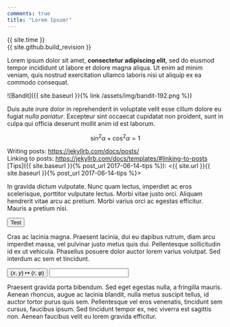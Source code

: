 ```yaml
---
comments: true
title: "Lorem Ipsum!"
---
```

{{ site.time }}  
{{ site.github.build_revision }}

Lorem ipsum dolor sit amet, **consectetur adipiscing elit**, sed do eiusmod tempor incididunt ut labore et dolore magna aliqua. Ut enim ad minim veniam, quis nostrud exercitation ullamco laboris nisi ut aliquip ex ea commodo consequat.

![Bandit]({{ site.baseurl }}{% link /assets/img/bandit-192.png %})

Duis aute irure dolor in reprehenderit in voluptate velit esse cillum dolore eu fugiat _nulla pariatur_. Excepteur sint occaecat cupidatat non proident, sunt in culpa qui officia deserunt mollit anim id est laborum.

$$
\sin^2 \alpha + \cos^2 \alpha = 1
$$

Writing posts: <https://jekyllrb.com/docs/posts/>  
Linking to posts: <https://jekyllrb.com/docs/templates/#linking-to-posts>  
[Tips]({{ site.baseurl }}{% post_url 2017-06-14-tips %}): <{{ site.url }}{{ site.baseurl }}{% post_url 2017-06-14-tips %}>

In gravida dictum vulputate. Nunc quam lectus, imperdiet ac eros scelerisque, porttitor vulputate lectus. Morbi vitae justo orci. Aliquam hendrerit vitae arcu ac pretium. Morbi varius orci ac egestas efficitur. Mauris a pretium nisi.

<script src="{{ site.baseurl }}{% link /assets/js/example.js %}" type="text/javascript">
</script>

<button onclick="foobar('demo')">Test</button>

Cras ac lacinia magna. Praesent lacinia, dui eu dapibus rutrum, diam arcu imperdiet massa, vel pulvinar justo metus quis dui. Pellentesque sollicitudin id ex ut vehicula. Phasellus posuere dolor auctor lorem varius volutpat. Sed interdum ac sem et tincidunt.

<script type="text/javascript">
function cartesianToPolar(c) {
  const r = Math.hypot(c.x, c.y);
  const φ = Math.atan2(c.y, c.x);
  const p = { r: r, φ: φ };
  return p;
}
</script>

<script type="text/javascript">
function cartesianToPolarString(input) {
  const values = input.split(',', 2).map(parseFloat);
  const c = { x: values[0], y: values[1] };
  const p = cartesianToPolar(c);
  return p.r.toFixed(4) + ", " + p.φ.toFixed(4);
}

function onTest(outputId) {
  const input = window.prompt("Please enter (x, y):", "0.5, 0.8660254");
  const output = cartesianToPolarString(input);
  const element = document.getElementById(outputId);
  element.value = output;
}
</script>

<button onclick="onTest('output')">(<i>x</i>, <i>y</i>) ↦ (<i>r</i>, <i>φ</i>)</button> <input type="text" id="output" readonly="readonly" />

<span id="demo">Praesent gravida</span> porta bibendum. Sed eget egestas nulla, a fringilla mauris. Aenean rhoncus, augue ac lacinia blandit, nulla metus suscipit tellus, id auctor tortor purus quis sem. Pellentesque vel eros venenatis, tincidunt sem cursus, faucibus ipsum. Sed tincidunt tempor ex, nec viverra est sagittis non. Aenean faucibus velit eu lorem gravida efficitur.
